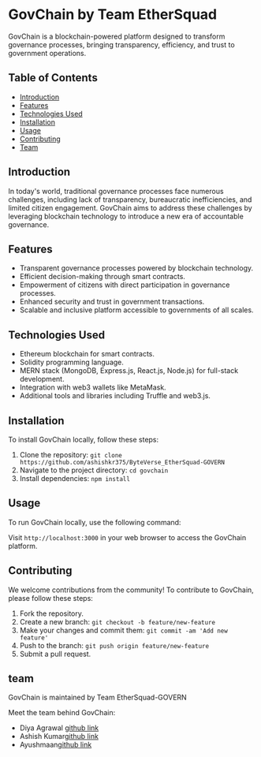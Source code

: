 # GovChain by Team EtherSquad

GovChain is a blockchain-powered platform designed to transform governance processes, bringing transparency, efficiency, and trust to government operations.

## Table of Contents

- [Introduction](#introduction)
- [Features](#features)
- [Technologies Used](#technologies-used)
- [Installation](#installation)
- [Usage](#usage)
- [Contributing](#contributing)
- [Team](#team)

## Introduction

In today's world, traditional governance processes face numerous challenges, including lack of transparency, bureaucratic inefficiencies, and limited citizen engagement. GovChain aims to address these challenges by leveraging blockchain technology to introduce a new era of accountable governance.

## Features

- Transparent governance processes powered by blockchain technology.
- Efficient decision-making through smart contracts.
- Empowerment of citizens with direct participation in governance processes.
- Enhanced security and trust in government transactions.
- Scalable and inclusive platform accessible to governments of all scales.

## Technologies Used

- Ethereum blockchain for smart contracts.
- Solidity programming language.
- MERN stack (MongoDB, Express.js, React.js, Node.js) for full-stack development.
- Integration with web3 wallets like MetaMask.
- Additional tools and libraries including Truffle and web3.js.

## Installation

To install GovChain locally, follow these steps:

1. Clone the repository: `git clone https://github.com/ashishkr375/ByteVerse_EtherSquad-GOVERN`
2. Navigate to the project directory: `cd govchain`
3. Install dependencies: `npm install`

## Usage

To run GovChain locally, use the following command:

Visit `http://localhost:3000` in your web browser to access the GovChain platform.

## Contributing

We welcome contributions from the community! To contribute to GovChain, please follow these steps:

1. Fork the repository.
2. Create a new branch: `git checkout -b feature/new-feature`
3. Make your changes and commit them: `git commit -am 'Add new feature'`
4. Push to the branch: `git push origin feature/new-feature`
5. Submit a pull request.

## team

GovChain is maintained by Team EtherSquad-GOVERN

Meet the team behind GovChain:

- Diya Agrawal [github link](https://github.com/ashish375)
- Ashish Kumar[github link](https://github.com/diyaag2004)
- Ayushmaan[github link](https://github.com/ayushmaan100)
